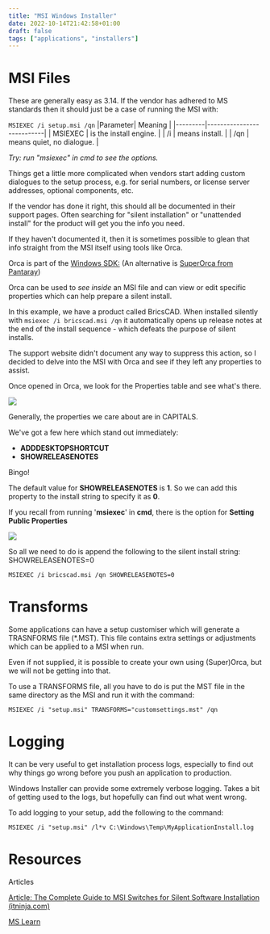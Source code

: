 ```yaml
---
title: "MSI Windows Installer"
date: 2022-10-14T21:42:58+01:00
draft: false
tags: ["applications", "installers"]
---
```


# MSI Files

These are generally easy as 3.14. If the vendor has adhered to MS standards then it should just be a case of running the MSI with:

`MSIEXEC /i setup.msi /qn`
|Parameter| Meaning |
|---------|---------------------------|
| MSIEXEC | is the install engine.    |
| /i      | means install.            |
| /qn     | means quiet, no dialogue. |

*Try: run "msiexec" in cmd to see the options.*

Things get a little more complicated when vendors start adding custom dialogues to the setup process, e.g. for serial numbers, or license server addresses, optional components, etc.

If the vendor has done it right, this should all be documented in their support pages. Often searching for "silent installation" or "unattended install" for the product will get you the info you need.

If they haven't documented it, then it is sometimes possible to glean that info straight from the MSI itself using tools like Orca.

Orca is part of the [Windows SDK:](https://docs.microsoft.com/en-us/windows/win32/msi/orca-exe)
(An alternative is [SuperOrca from Pantaray](http://www.pantaray.com/msi_super_orca.html))

Orca can be used to *see inside* an MSI file and can view or edit specific properties which can help prepare a silent install.

In this example, we have a product called BricsCAD. When installed silently with `msiexec /i bricscad.msi /qn` it automatically opens up release notes at the end of the install sequence - which defeats the purpose of silent installs.

The support website didn't document any way to suppress this action, so I decided to delve into the MSI with Orca and see if they left any properties to assist.

Once opened in Orca, we look for the Properties table and see what's there.

![](/MSI-image1.png)

Generally, the properties we care about are in CAPITALS.

We've got a few here which stand out immediately:
-   **ADDDESKTOPSHORTCUT**
-   **SHOWRELEASENOTES**

Bingo!

The default value for **SHOWRELEASENOTES** is **1**. So we can add this property to the install string to specify it as **0**.

If you recall from running '**msiexec**' in **cmd**, there is the option for **Setting Public Properties**

![](/MSI-image2.png)

So all we need to do is append the following to the silent install string: SHOWRELEASENOTES=0

`MSIEXEC /i bricscad.msi /qn SHOWRELEASENOTES=0`


# Transforms

Some applications can have a setup customiser which will generate a TRASNFORMS file (*.MST). This file contains extra settings or adjustments which can be applied to a MSI when run.

Even if not supplied, it is possible to create your own using (Super)Orca, but we will not be getting into that.

To use a TRANSFORMS file, all you have to do is put the MST file in the same directory as the MSI and run it with the command:

`MSIEXEC /i "setup.msi" TRANSFORMS="customsettings.mst" /qn`

# Logging

It can be very useful to get installation process logs, especially to find out why things go wrong before you push an application to production.

Windows Installer can provide some extremely verbose logging. Takes a bit of getting used to the logs, but hopefully can find out what went wrong.

To add logging to your setup, add the following to the command:

`MSIEXEC /i "setup.msi" /l*v C:\Windows\Temp\MyApplicationInstall.log`


# Resources
Articles

[Article: The Complete Guide to MSI Switches for Silent Software Installation (itninja.com)](https://www.itninja.com/blog/view/the-complete-guide-to-msi-switches-for-silent-software-installation)

[MS Learn](https://learn.microsoft.com/en-us/windows-server/administration/windows-commands/msiexec)